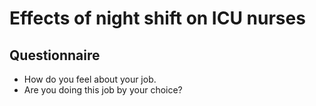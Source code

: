 # Effects of night shift on ICU nurses

## Questionnaire
* How do you feel about your job.
* Are you doing this job by your choice?